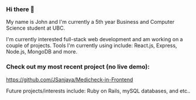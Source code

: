 ### Hi there 👋

My name is John and I'm currently a 5th year Business and Computer Science student at UBC.

I'm currently interested full-stack web development and am working on a couple of projects.
Tools I'm currently using include: React.js, Express, Node.js, MongoDB and more.

### Check out my most recent project (no live demo): 
https://github.com/JSanjaya/Medicheck-in-Frontend

Future projects/interests include: Ruby on Rails, mySQL databases, and etc..

<!--
**JSanjaya/JSanjaya** is a ✨ _special_ ✨ repository because its `README.md` (this file) appears on your GitHub profile.

Here are some ideas to get you started:

- 🔭 I’m currently working on ...
- 🌱 I’m currently learning ...
- 👯 I’m looking to collaborate on ...
- 🤔 I’m looking for help with ...
- 💬 Ask me about ...
- 📫 How to reach me: ...
- 😄 Pronouns: ...
- ⚡ Fun fact: ...
-->
